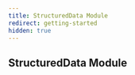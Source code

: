 ```yaml
---
title: StructuredData Module
redirect: getting-started
hidden: true
---
```


## StructuredData Module
